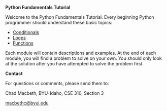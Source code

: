 **Python Fundamentals Tutorial**

Welcome to the Python Fundamentals Tutorial.  Every beginning Python programmer should understand these basic topics:

- [Conditionals](1-conditionals.md)
- [Loops](2-loops.md)
- [Functions](3-functions.md)

Each module will contain descriptions and examples.  At the end of each module, you will find a problem to solve on your own.  You should only look at the solution after you have attempted to solve the problem first.

**Contact**

For questions or comments, please send them to:

Chad Macbeth, BYU-Idaho, CSE 310, Section 3

macbethc@byui.edu

